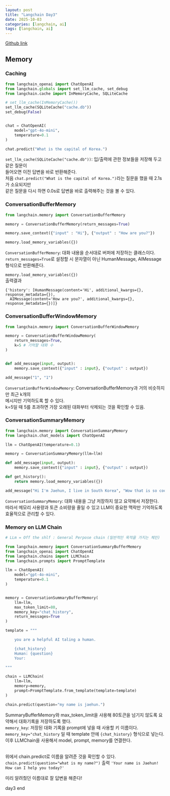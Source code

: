 ```yaml
---
layout: post
title: "Langchain Day3"
date: 2025-10-03
categories: [langchain, ai]
tags: [langchain, ai]
---
```


[Github link](https://github.com/jaehun221/Langchain_Study)

## Memory

### Caching
```python
from langchain_openai import ChatOpenAI
from langchain.globals import set_llm_cache, set_debug
from langchain.cache import InMemoryCache, SQLiteCache

# set_llm_cache(InMemoryCache())
set_llm_cache(SQLiteCache("cache.db"))
set_debug(False)


chat = ChatOpenAI(
    model="gpt-4o-mini",
    temperature=0.1
)

chat.predict("What is the capital of Korea.")
```
`set_llm_cache(SQLiteCache("cache.db"))`: 입/출력에 관한 정보들을 저장해 두고 같은 질문이<br/>
들어오면 이전 답변을 바로 반환해준다.<br/>
처음 `chat.predict("What is the capital of Korea.")`라는 질문을 했을 때 2.1s가 소요되지만<br/>
같은 질문을 다시 하면 0.0s로 답변을 바로 출력해주는 것을 볼 수 있다.


### ConversationBufferMemory
```python
from langchain.memory import ConversationBufferMemory

memory = ConversationBufferMemory(return_messages=True)

memory.save_context({"input" : "Hi"}, {"output" : "How are you?"})

memory.load_memory_variables({})
```

`ConversationBufferMemory`: 대화 내용을 순서대로 버퍼에 저장하는 클래스이다.<br/>
`return_messages=True`로 설정할 시 문자열이 아닌 HumanMessage, AIMessage형식으로 반환해준다.<br/>

`memory.load_memory_variables({})`<br/>출력결과
```
{'history': [HumanMessage(content='Hi', additional_kwargs={}, response_metadata={}),
  AIMessage(content='How are you?', additional_kwargs={}, response_metadata={})]}
```


### ConversationBufferWindowMemory
```python
from langchain.memory import ConversationBufferWindowMemory

memory = ConversationBufferWindowMemory(
    return_messages=True,
    k=5 # 기억할 대화 수
)


def add_message(input, output):
    memory.save_context({"input" : input}, {"output" : output})

add_message("1", "1")
```

`ConversationBufferWindowMemory`: ConversationBufferMemory과 거의 비슷하지만 최근 k개의<br/>메시지만 기억하도록 할 수 있다.<br/> k=5일 때 5를 초과하면 가장 오래된 대화부터 삭제되는 것을 확인할 수 있음.


### ConversationSummaryMemory
```python
from langchain.memory import ConversationSummaryMemory
from langchain.chat_models import ChatOpenAI

llm = ChatOpenAI(temperature=0.1)

memory = ConversationSummaryMemory(llm=llm)

def add_message(input, output):
    memory.save_context({"input" : input}, {"output" : output})

def get_history():
    return memory.load_memory_variables({})

add_message("Hi I'm Jaehun, I live in South Korea", "Wow that is so cool!")
```
`ConversationSummaryMemory`: 대화 내용을 그냥 저장하지 않고 요약해서 저장한다.<br/>
따라서 메모리 사용량과 토큰 소비량을 줄일 수 있고 LLM이 중요한 맥락만 기억하도록 효율적으로 관리할  수 있다.


### Memory on LLM Chain
```python
# LLm = Off the shlf : General Perpose chain (일반적인 목적을 가지는 체인)

from langchain.memory import ConversationSummaryBufferMemory
from langchain_openai import ChatOpenAI
from langchain.chains import LLMChain
from langchain.prompts import PromptTemplate

llm = ChatOpenAI(
    model="gpt-4o-mini",
    temperature=0.1
)


memory = ConversationSummaryBufferMemory(
    llm=llm,
    max_token_limit=80,
    memory_key="chat_history",
    return_messages=True
)

template = """

    you are a helpful AI taling a human.

    {chat_history}
    Human: {question}
    Your:

"""

chain = LLMChain(
    llm=llm,
    memory=memory,
    prompt=PromptTemplate.from_template(template=template)
)

chain.predict(question="my name is jaehun.")
```

SummaryBufferMemory와 max_token_limit을 사용해 80토큰을 넘기지 않도록 요약해서 대화기록을 저장하도록 했다.<br/>
`memory_key`: 저장된 대화 기록을 prompt에 넣을 때 사용할 키 이름이다.<br/>
`memory_key="chat_history` 일 때 template 안에 `{chat_history}` 형식으로 넣는다.<br/>
이후 LLMChain을 사용해서 model, prompt, memory를 연결한다.
<br/>
<br/>

위에서 chain.predict로 이름을 알려준 것을 확인할 수 있다.
`chain.predict(question="what is my name?")`
출력
```'Your name is Jaehun! How can I help you today?'```

미리 알려줬던 이름대로 잘 답변을 해준다!

day3 end